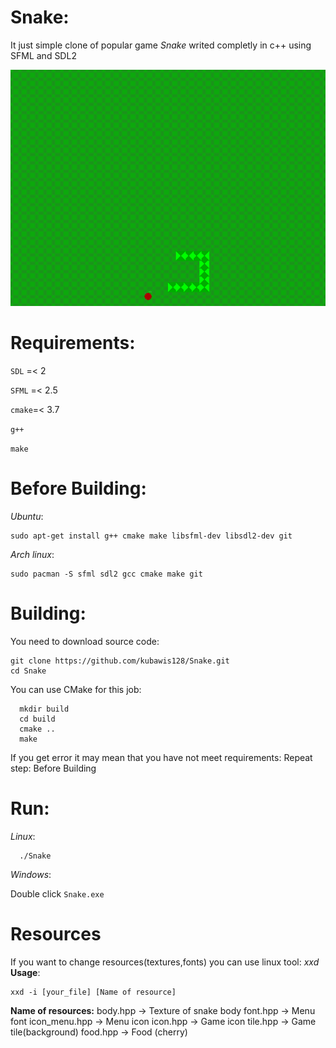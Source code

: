 # Snake:
It just simple clone of popular game *Snake* writed completly in c++ using SFML and SDL2

![](./screenshots/1.png)
# Requirements:
```SDL``` =< 2

```SFML``` =< 2.5

```cmake```=< 3.7

```g++```

```make```
# Before Building:
*Ubuntu*:
```
sudo apt-get install g++ cmake make libsfml-dev libsdl2-dev git
```
*Arch linux*:
```
sudo pacman -S sfml sdl2 gcc cmake make git
```
# Building:
You need to download source code:
```
git clone https://github.com/kubawis128/Snake.git
cd Snake
```
You can use CMake for this job:
```
  mkdir build
  cd build
  cmake ..
  make
```
If you get error it may mean that you have not meet requirements:
Repeat step: Before Building

# Run:
*Linux*:
```
  ./Snake
```
*Windows*:

Double click ```Snake.exe```
# Resources
If you want to change resources(textures,fonts) you can use linux tool: *xxd*
**Usage**:
```
xxd -i [your_file] [Name of resource]
```
**Name of resources:**
body.hpp -> Texture of snake body
font.hpp -> Menu font
icon_menu.hpp -> Menu icon
icon.hpp -> Game icon
tile.hpp -> Game tile(background)
food.hpp -> Food (cherry)

